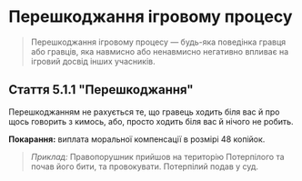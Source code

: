 # Перешкоджання ігровому процесу

>Перешкоджання ігровому процесу — будь-яка поведінка гравця або гравців, яка навмисно або ненавмисно негативно впливає на ігровий досвід інших учасників.

## Стаття 5.1.1 "Перешкоджання"

Перешкоджанням не рахується те, що гравець ходить біля вас й про щось говорить з кимось, або, просто ходить біля вас й нічого не робить.

**Покарання:** виплата моральної компенсації в розмірі 48 копійок.

>_Приклад:_ Правопорушник прийшов на територію Потерпілого та почав його бити, та провокувати. Потерпілий подав у суд. 
